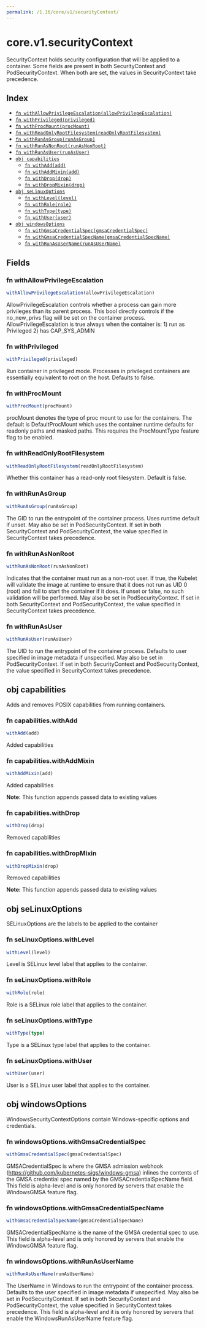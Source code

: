 ```yaml
---
permalink: /1.16/core/v1/securityContext/
---
```


# core.v1.securityContext

SecurityContext holds security configuration that will be applied to a container. Some fields are present in both SecurityContext and PodSecurityContext.  When both are set, the values in SecurityContext take precedence.

## Index

* [`fn withAllowPrivilegeEscalation(allowPrivilegeEscalation)`](#fn-withallowprivilegeescalation)
* [`fn withPrivileged(privileged)`](#fn-withprivileged)
* [`fn withProcMount(procMount)`](#fn-withprocmount)
* [`fn withReadOnlyRootFilesystem(readOnlyRootFilesystem)`](#fn-withreadonlyrootfilesystem)
* [`fn withRunAsGroup(runAsGroup)`](#fn-withrunasgroup)
* [`fn withRunAsNonRoot(runAsNonRoot)`](#fn-withrunasnonroot)
* [`fn withRunAsUser(runAsUser)`](#fn-withrunasuser)
* [`obj capabilities`](#obj-capabilities)
  * [`fn withAdd(add)`](#fn-capabilitieswithadd)
  * [`fn withAddMixin(add)`](#fn-capabilitieswithaddmixin)
  * [`fn withDrop(drop)`](#fn-capabilitieswithdrop)
  * [`fn withDropMixin(drop)`](#fn-capabilitieswithdropmixin)
* [`obj seLinuxOptions`](#obj-selinuxoptions)
  * [`fn withLevel(level)`](#fn-selinuxoptionswithlevel)
  * [`fn withRole(role)`](#fn-selinuxoptionswithrole)
  * [`fn withType(type)`](#fn-selinuxoptionswithtype)
  * [`fn withUser(user)`](#fn-selinuxoptionswithuser)
* [`obj windowsOptions`](#obj-windowsoptions)
  * [`fn withGmsaCredentialSpec(gmsaCredentialSpec)`](#fn-windowsoptionswithgmsacredentialspec)
  * [`fn withGmsaCredentialSpecName(gmsaCredentialSpecName)`](#fn-windowsoptionswithgmsacredentialspecname)
  * [`fn withRunAsUserName(runAsUserName)`](#fn-windowsoptionswithrunasusername)

## Fields

### fn withAllowPrivilegeEscalation

```ts
withAllowPrivilegeEscalation(allowPrivilegeEscalation)
```

AllowPrivilegeEscalation controls whether a process can gain more privileges than its parent process. This bool directly controls if the no_new_privs flag will be set on the container process. AllowPrivilegeEscalation is true always when the container is: 1) run as Privileged 2) has CAP_SYS_ADMIN

### fn withPrivileged

```ts
withPrivileged(privileged)
```

Run container in privileged mode. Processes in privileged containers are essentially equivalent to root on the host. Defaults to false.

### fn withProcMount

```ts
withProcMount(procMount)
```

procMount denotes the type of proc mount to use for the containers. The default is DefaultProcMount which uses the container runtime defaults for readonly paths and masked paths. This requires the ProcMountType feature flag to be enabled.

### fn withReadOnlyRootFilesystem

```ts
withReadOnlyRootFilesystem(readOnlyRootFilesystem)
```

Whether this container has a read-only root filesystem. Default is false.

### fn withRunAsGroup

```ts
withRunAsGroup(runAsGroup)
```

The GID to run the entrypoint of the container process. Uses runtime default if unset. May also be set in PodSecurityContext.  If set in both SecurityContext and PodSecurityContext, the value specified in SecurityContext takes precedence.

### fn withRunAsNonRoot

```ts
withRunAsNonRoot(runAsNonRoot)
```

Indicates that the container must run as a non-root user. If true, the Kubelet will validate the image at runtime to ensure that it does not run as UID 0 (root) and fail to start the container if it does. If unset or false, no such validation will be performed. May also be set in PodSecurityContext.  If set in both SecurityContext and PodSecurityContext, the value specified in SecurityContext takes precedence.

### fn withRunAsUser

```ts
withRunAsUser(runAsUser)
```

The UID to run the entrypoint of the container process. Defaults to user specified in image metadata if unspecified. May also be set in PodSecurityContext.  If set in both SecurityContext and PodSecurityContext, the value specified in SecurityContext takes precedence.

## obj capabilities

Adds and removes POSIX capabilities from running containers.

### fn capabilities.withAdd

```ts
withAdd(add)
```

Added capabilities

### fn capabilities.withAddMixin

```ts
withAddMixin(add)
```

Added capabilities

**Note:** This function appends passed data to existing values

### fn capabilities.withDrop

```ts
withDrop(drop)
```

Removed capabilities

### fn capabilities.withDropMixin

```ts
withDropMixin(drop)
```

Removed capabilities

**Note:** This function appends passed data to existing values

## obj seLinuxOptions

SELinuxOptions are the labels to be applied to the container

### fn seLinuxOptions.withLevel

```ts
withLevel(level)
```

Level is SELinux level label that applies to the container.

### fn seLinuxOptions.withRole

```ts
withRole(role)
```

Role is a SELinux role label that applies to the container.

### fn seLinuxOptions.withType

```ts
withType(type)
```

Type is a SELinux type label that applies to the container.

### fn seLinuxOptions.withUser

```ts
withUser(user)
```

User is a SELinux user label that applies to the container.

## obj windowsOptions

WindowsSecurityContextOptions contain Windows-specific options and credentials.

### fn windowsOptions.withGmsaCredentialSpec

```ts
withGmsaCredentialSpec(gmsaCredentialSpec)
```

GMSACredentialSpec is where the GMSA admission webhook (https://github.com/kubernetes-sigs/windows-gmsa) inlines the contents of the GMSA credential spec named by the GMSACredentialSpecName field. This field is alpha-level and is only honored by servers that enable the WindowsGMSA feature flag.

### fn windowsOptions.withGmsaCredentialSpecName

```ts
withGmsaCredentialSpecName(gmsaCredentialSpecName)
```

GMSACredentialSpecName is the name of the GMSA credential spec to use. This field is alpha-level and is only honored by servers that enable the WindowsGMSA feature flag.

### fn windowsOptions.withRunAsUserName

```ts
withRunAsUserName(runAsUserName)
```

The UserName in Windows to run the entrypoint of the container process. Defaults to the user specified in image metadata if unspecified. May also be set in PodSecurityContext. If set in both SecurityContext and PodSecurityContext, the value specified in SecurityContext takes precedence. This field is alpha-level and it is only honored by servers that enable the WindowsRunAsUserName feature flag.